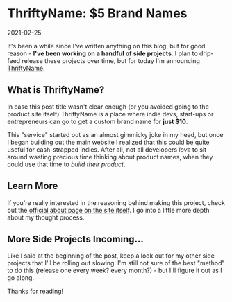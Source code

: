# ThriftyName: $5 Brand Names

2021-02-25

It's been a while since I've written anything on this blog, but for good reason - **I've been working on a handful of side projects**. I plan to drip-feed release these projects over time, but for today I'm announcing [ThriftyName](https://thrifty.name).

## What is ThriftyName?

In case this post title wasn't clear enough (or you avoided going to the product site itself) ThriftyName is a place where indie devs, start-ups or entrepreneurs can go to get a custom brand name for **just $10**.

This "service" started out as an almost gimmicky joke in my head, but once I began building out the main website I realized that this could be quite useful for cash-strapped indies. After all, not all developers *love* to sit around wasting precious time thinking about product names, when they could use that time to *build their product*.

## Learn More

If you're really interested in the reasoning behind making this project, check out the [official about page on the site itself](https://thrifty.name/#about). I go into a little more depth about my thought process.

## More Side Projects Incoming...

Like I said at the beginning of the post, keep a look out for my other side projects that I'll be rolling out slowing. I'm still not sure of the best "method" to do this (release one every week? every month?) - but I'll figure it out as I go along.

Thanks for reading!
